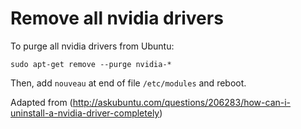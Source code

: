 # Remove all nvidia drivers

To purge all nvidia drivers from Ubuntu:

```
sudo apt-get remove --purge nvidia-*
```

Then, add `nouveau` at end of file `/etc/modules` and reboot.


Adapted from (http://askubuntu.com/questions/206283/how-can-i-uninstall-a-nvidia-driver-completely)
